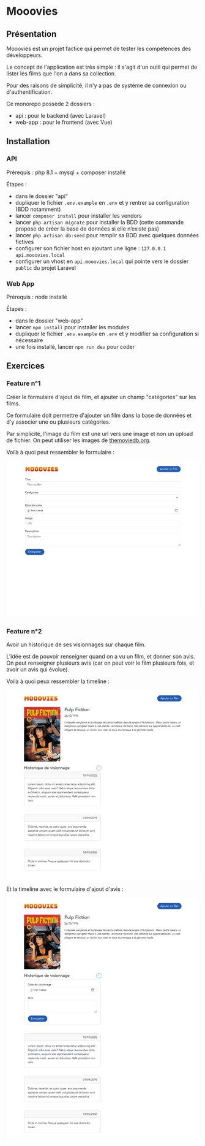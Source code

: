 
# Mooovies

## Présentation

Mooovies est un projet factice qui permet de tester les compétences des développeurs.

Le concept de l'application est très simple : il s'agit d'un outil qui permet de lister les films que l'on a dans sa collection.

Pour des raisons de simplicité, il n'y a pas de système de connexion ou d'authentification.

Ce monorepo possède 2 dossiers :
- api : pour le backend (avec Laravel)
- web-app : pour le frontend (avec Vue)

## Installation

### API

Prérequis : php 8.1 + mysql + composer installé

Étapes :
- dans le dossier "api"
- dupliquer le fichier `.env.example` en `.env` et y rentrer sa configuration (BDD notamment)
- lancer `composer install` pour installer les vendors
- lancer `php artisan migrate` pour installer la BDD (cette commande propose de créer la base de données si elle n’existe pas)
- lancer `php artisan db:seed` pour remplir sa BDD avec quelques données fictives
- configurer son fichier host en ajoutant une ligne : `127.0.0.1 api.mooovies.local`
- configurer un vhost en `api.mooovies.local` qui pointe vers le dossier `public` du projet Laravel

### Web App

Prérequis : node installé

Étapes :
- dans le dossier "web-app"
- lancer `npm install` pour installer les modules
- dupliquer le fichier `.env.example` en `.env` et y modifier sa configuration si nécessaire
- une fois installé, lancer `npm run dev` pour coder

## Exercices

### Feature n°1

Créer le formulaire d'ajout de film, et ajouter un champ "catégories" sur les films.

Ce formulaire doit permettre d'ajouter un film dans la base de données et d'y associer une ou plusieurs catégories.

Par simplicité, l'image du film est une url vers une image et non un upload de fichier. On peut utiliser les images de [themoviedb.org](https://www.themoviedb.org).

Voilà à quoi peut ressembler le formulaire :

![Maquette 01](maquette-01.jpg)

### Feature n°2

Avoir un historique de ses visionnages sur chaque film.

L'idée est de pouvoir renseigner quand on a vu un film, et donner son avis. On peut renseigner plusieurs avis (car on peut voir le film plusieurs fois, et avoir un avis qui évolue).

Voilà à quoi peux ressembler la timeline :

![Maquette 02](maquette-02.jpg)

Et la timeline avec le formulaire d'ajout d'avis :

![Maquette 03](maquette-03.jpg)